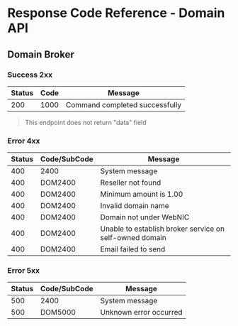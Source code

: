 # Response Code Reference - Domain API

## Domain Broker 
### Success 2xx 

| Status | Code | Message                        |
| ------ | ---- | ------------------------------ |
| 200    | 1000 | Command completed successfully |

> This endpoint does not return "data" field
### Error 4xx 
| Status | Code/SubCode | Message                                                 |
| ------ | ------------ | ------------------------------------------------------- |
| 400    | 2400         | System message                                          |
| 400    | DOM2400      | Reseller not found                                      |
| 400    | DOM2400      | Minimum amount is 1.00                                  |
| 400    | DOM2400      | Invalid domain name                                     |
| 400    | DOM2400      | Domain not under WebNIC                                 |
| 400    | DOM2400      | Unable to establish broker service on self-owned domain |
| 400    | DOM2400      | Email failed to send                                    |


### Error 5xx 
| Status | Code/SubCode | Message                |
| ------ | ------------ | ---------------------- |
| 500    | 2400         | System message         |
| 500    | DOM5000      | Unknown error occurred |

 